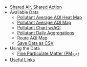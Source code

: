 * [Shared Air, Shared Action](../README.md)
* Available Data
    * [Pollutant Average AQI Heat Map](heatmap.md)
    * [Pollutant Average AQI Map](averagemap.md)
    * [Pollutant Chart w/AQI](chart.md)
    * [Pollutant Daily Aggregations](table.md)
    * [Route AQI Map](MobileRouteMap.md)
    * [Save Data as CSV](exportdata.md)
* Using the Data
    * [Fine Particulate Matter (PM<sub>2.5</sub>)](pm25.md)
* [Useful Links](links.md)
